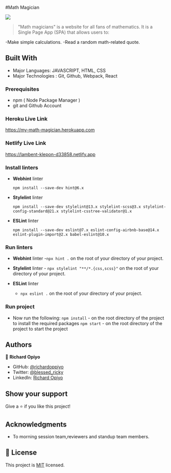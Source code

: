 
#Math Magician

![](https://img.shields.io/badge/Microverse-blueviolet)

> "Math magicians" is a website for all fans of mathematics. It is a Single Page App (SPA) that allows users to:

-Make simple calculations.
-Read a random math-related quote.

<!-- ## Screenshot

![screenshot](./images/home.png)

![screenshot](./images/popup-small.png) -->

## Built With
- Major Languages: JAVASCRIPT, HTML, CSS
- Major Technologies : Git, Github, Webpack, React

### Prerequisites
- npm ( Node Package Manager )
- git and Github Account

### Heroku Live Link
https://my-math-magician.herokuapp.com


### Netlify Live Link
https://lambent-klepon-d33858.netlify.app


### Install linters
- **Webhint** linter

  `npm install --save-dev hint@6.x`

- **Stylelint** linter

  `npm install --save-dev stylelint@13.x stylelint-scss@3.x stylelint-config-standard@21.x stylelint-csstree-validator@1.x`

- **ESLint** linter

  `npm install --save-dev eslint@7.x eslint-config-airbnb-base@14.x eslint-plugin-import@2.x babel-eslint@10.x`


### Run linters
- **Webhint** 
linter -`npx hint .` on the root of your directory of your project.

- **Stylelint** 
linter - `npx stylelint "**/*.{css,scss}"` on the root of your directory of your project.

- **ESLint** linter
  - `npx eslint .` on the root of your directory of your project.


### Run project
- Now run the following:
 `npm install`  - on the root directory of the project to install the required packages
 `npm start`   - on the root directory of the project to start the project 


## Authors

👤 **Richard Opiyo**

- GitHub: [@richardoppiyo](https://github.com/richardoppiyo)
- Twitter: [@blessed_ricky](https://twitter.com/blessed_ricky)
- LinkedIn: [Richard Opiyo](https://linkedin.com/in/richardoppiyo)



## Show your support

Give a ⭐️ if you like this project!

## Acknowledgments

- To morning session team,reviewers and standup team members.

## 📝 License

This project is [MIT](./MIT.md) licensed.
